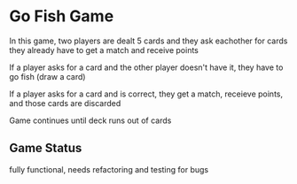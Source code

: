 # Go Fish Game

In this game, two players are dealt 5 cards and they ask eachother for cards they already have to get a match and receive points

If a player asks for a card and the other player doesn't have it, they have to go fish (draw a card)

If a player asks for a card and is correct, they get a match, receieve points, and those cards are discarded

Game continues until deck runs out of cards



## Game Status 

fully functional, needs refactoring and testing for bugs
